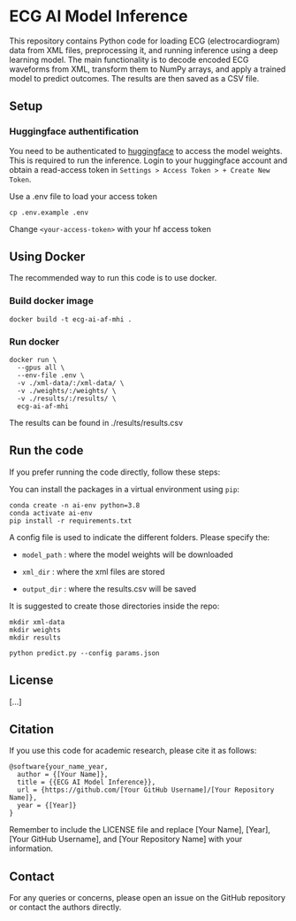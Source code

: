 # ECG AI Model Inference

This repository contains Python code for loading ECG (electrocardiogram) data from XML files, preprocessing it, and running inference using a deep learning model. The main functionality is to decode encoded ECG waveforms from XML, transform them to NumPy arrays, and apply a trained model to predict outcomes. The results are then saved as a CSV file. 

## Setup

### Huggingface authentification 
You need to be authenticated to [huggingface](https://huggingface.co/) to access the model weights. This is required to run the inference. 
Login to your huggingface account and obtain a read-access token in `Settings > Access Token > + Create New Token`. 

Use a .env file to load your access token
```
cp .env.example .env
```
Change `<your-access-token>` with your hf access token

## Using Docker

The recommended way to run this code is to use docker. 

### Build docker image 
```
docker build -t ecg-ai-af-mhi .
```

### Run docker
```
docker run \
  --gpus all \
  --env-file .env \
  -v ./xml-data/:/xml-data/ \
  -v ./weights/:/weights/ \
  -v ./results/:/results/ \
  ecg-ai-af-mhi
```

The results can be found in ./results/results.csv


## Run the code 

If you prefer running the code directly, follow these steps:

You can install the packages in a virtual environment using `pip`:

```shell
conda create -n ai-env python=3.8
conda activate ai-env
pip install -r requirements.txt
```

A config file is used to indicate the different folders. Please specify the: 

* `model_path` : where the model weights will be downloaded 

* `xml_dir` : where the xml files are stored 

* `output_dir` : where the results.csv will be saved

It is suggested to create those directories inside the repo: 
```
mkdir xml-data
mkdir weights
mkdir results
```


```
python predict.py --config params.json
```


## License
[...]

## Citation
If you use this code for academic research, please cite it as follows:

```
@software{your_name_year,
  author = {[Your Name]},
  title = {{ECG AI Model Inference}},
  url = {https://github.com/[Your GitHub Username]/[Your Repository Name]},
  year = {[Year]}
}
```

Remember to include the LICENSE file and replace [Your Name], [Year], [Your GitHub Username], and [Your Repository Name] with your information.


## Contact
For any queries or concerns, please open an issue on the GitHub repository or contact the authors directly.
